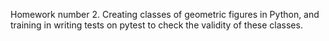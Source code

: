Homework number 2.
Creating classes of geometric figures in Python, and training in writing tests on pytest to check the validity of these classes.

